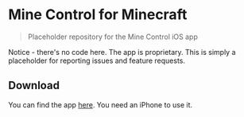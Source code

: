 # Mine Control for Minecraft
> Placeholder repository for the Mine Control iOS app

Notice - there's no code here. The app is proprietary. This is simply a placeholder for reporting issues and feature requests.

## Download

You can find the app [here](https://apps.apple.com/fi/app/mine-control-for-minecraft/id559788653). You need an iPhone to use it.
